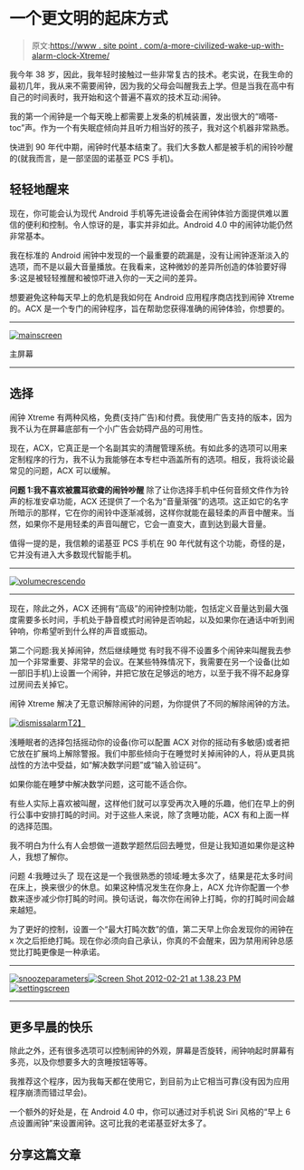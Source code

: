 # 一个更文明的起床方式

> 原文:[https://www . site point . com/a-more-civilized-wake-up-with-alarm-clock-Xtreme/](https://www.sitepoint.com/a-more-civilized-wake-up-with-alarm-clock-xtreme/)

我今年 38 岁，因此，我年轻时接触过一些非常复古的技术。老实说，在我生命的最初几年，我从来不需要闹钟，因为我的父母会叫醒我去上学。但是当我在高中有自己的时间表时，我开始和这个普遍不喜欢的技术互动:闹钟。

我的第一个闹钟是一个每天晚上都需要上发条的机械装置，发出很大的“嘀嗒-toc”声。作为一个有失眠症倾向并且听力相当好的孩子，我对这个机器非常熟悉。

快进到 90 年代中期，闹钟时代基本结束了。我们大多数人都是被手机的闹铃吵醒的(就我而言，是一部坚固的诺基亚 PCS 手机)。

## 轻轻地醒来

现在，你可能会认为现代 Android 手机等先进设备会在闹钟体验方面提供难以置信的便利和控制。令人惊讶的是，事实并非如此。Android 4.0 中的闹钟功能仍然非常基本。

我在标准的 Android 闹钟中发现的一个最重要的疏漏是，没有让闹钟逐渐淡入的选项，而不是以最大音量播放。在我看来，这种微妙的差异所创造的体验要好得多:这是被轻轻推醒和被惊吓进入你的一天之间的差异。

想要避免这种每天早上的危机是我如何在 Android 应用程序商店找到闹钟 Xtreme 的。ACX 是一个专门的闹钟程序，旨在帮助您获得准确的闹钟体验，你想要的。

* * *

[![](../Images/e7232854737de3d940635fa10307a3f3.png "mainscreen")](https://www.sitepoint.com/wp-content/uploads/2012/02/mainscreen.png)

主屏幕

* * *

## 选择

闹钟 Xtreme 有两种风格，免费(支持广告)和付费。我使用广告支持的版本，因为我不认为在屏幕底部有一个小广告会妨碍产品的可用性。

现在，ACX，它真正是一个名副其实的清醒管理系统。有如此多的选项可以用来定制程序的行为，我不认为我能够在本专栏中涵盖所有的选项。相反，我将谈论最常见的问题，ACX 可以缓解。

**问题 1:我不喜欢被震耳欲聋的闹铃吵醒**
除了让你选择手机中任何音频文件作为铃声的标准安卓功能，ACX 还提供了一个名为“音量渐强”的选项。这正如它的名字所暗示的那样，它在你的闹铃中逐渐减弱，这样你就能在最轻柔的声音中醒来。当然，如果你不是用轻柔的声音叫醒它，它会一直变大，直到达到最大音量。

值得一提的是，我信赖的诺基亚 PCS 手机在 90 年代就有这个功能，奇怪的是，它并没有进入大多数现代智能手机。

* * *

[![](../Images/6fed00a6fe641f0d52117e83c993e442.png "volumecrescendo")](https://www.sitepoint.com/wp-content/uploads/2012/02/volumecrescendo.png)

* * *

现在，除此之外，ACX 还拥有“高级”的闹钟控制功能，包括定义音量达到最大强度需要多长时间，手机处于静音模式时闹钟是否响起，以及如果你在通话中听到闹钟响，你希望听到什么样的声音或振动。

第二个问题:我关掉闹钟，然后继续睡觉
有时我不得不设置多个闹钟来叫醒我去参加一个非常重要、非常早的会议。在某些特殊情况下，我需要在另一个设备(比如一部旧手机)上设置一个闹钟，并把它放在足够远的地方，以至于我不得不起身穿过房间去关掉它。

闹钟 Xtreme 解决了无意识解除闹钟的问题，为你提供了不同的解除闹钟的方法。

[![](../Images/070bc5c83fc4fcc00b6187dd45d56ba9.png "dismissalarm")T2】](https://www.sitepoint.com/wp-content/uploads/2012/02/dismissalarm.png)

浅睡眠者的选择包括摇动你的设备(你可以配置 ACX 对你的摇动有多敏感)或者把它放在扩展坞上解除警报。我们中那些倾向于在睡觉时关掉闹钟的人，将从更具挑战性的方法中受益，如“解决数学问题”或“输入验证码”。

如果你能在睡梦中解决数学问题，这可能不适合你。

有些人实际上喜欢被叫醒，这样他们就可以享受再次入睡的乐趣，他们在早上的例行公事中安排打盹的时间。对于这些人来说，除了贪睡功能，ACX 有和上面一样的选择范围。

我不明白为什么有人会想做一道数学题然后回去睡觉，但是让我知道如果你是这种人，我想了解你。

问题 4:我睡过头了
现在这是一个我很熟悉的领域:睡太多次了，结果是花太多时间在床上，换来很少的休息。如果这种情况发生在你身上，ACX 允许你配置一个参数来逐步减少你打盹的时间。换句话说，每次你在闹钟上打盹，你的打盹时间会越来越短。

为了更好的控制，设置一个“最大打盹次数”的值，第二天早上你会发现你的闹钟在 x 次之后拒绝打盹。现在你必须向自己承认，你真的不会醒来，因为禁用闹钟总感觉比打盹更像是一种承诺。

* * *

[![](../Images/0ad0fcd16ef5c4b9e579d9955883f614.png "snoozeparameters")](https://www.sitepoint.com/wp-content/uploads/2012/02/snoozeparameters.png)[![](../Images/012e9e45092c545e5c9dd1e5a3b1fe0e.png "Screen Shot 2012-02-21 at 1.38.23 PM")](https://www.sitepoint.com/wp-content/uploads/2012/02/Screen-Shot-2012-02-21-at-1.38.23-PM.png)[![](../Images/5afd4e8c5226b03cf201a24dc59d6c68.png "settingscreen")](https://www.sitepoint.com/wp-content/uploads/2012/02/settingscreen.png)

* * *

## 更多早晨的快乐

除此之外，还有很多选项可以控制闹钟的外观，屏幕是否旋转，闹钟响起时屏幕有多亮，以及你想要多大的贪睡按钮等等。

我推荐这个程序，因为我每天都在使用它，到目前为止它相当可靠(没有因为应用程序崩溃而错过早会)。

一个额外的好处是，在 Android 4.0 中，你可以通过对手机说 Siri 风格的“早上 6 点设置闹钟”来设置闹钟。这可比我的老诺基亚好太多了。

## 分享这篇文章